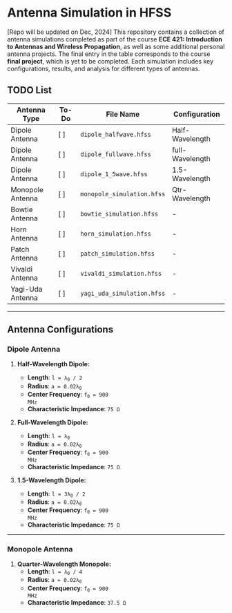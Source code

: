 # Antenna Simulation in HFSS
[Repo will be updated on Dec, 2024] 
This repository contains a collection of antenna simulations completed as part of the course **ECE 421: Introduction to Antennas and Wireless Propagation**, as well as some additional personal antenna projects. The final entry in the table corresponds to the course **final project**, which is yet to be completed. Each simulation includes key configurations, results, and analysis for different types of antennas.


## TODO List

| Antenna Type       | To-Do         | File Name             | Configuration                         |
|--------------------|---------------|-----------------------|---------------------------------------|
| Dipole Antenna     | [ ]           | `dipole_halfwave.hfss` | Half-Wavelength|
| Dipole Antenna     | [ ]           | `dipole_fullwave.hfss` | full-Wavelength|
| Dipole Antenna     | [ ]           | `dipole_1_5wave.hfss` | 1.5-Wavelength|
| Monopole Antenna   | [ ]           | `monopole_simulation.hfss` | Qtr-Wavelength                    |
| Bowtie Antenna     | [ ]           | `bowtie_simulation.hfss`  | -                                 |
| Horn Antenna       | [ ]           | `horn_simulation.hfss`    | -                                   |
| Patch Antenna      | [ ]           | `patch_simulation.hfss`   | -                                  |
| Vivaldi Antenna    | [ ]           | `vivaldi_simulation.hfss` | -                                  |
| Yagi-Uda Antenna   | [ ]           | `yagi_uda_simulation.hfss`| -                                  |

---

## Antenna Configurations

### Dipole Antenna
1. **Half-Wavelength Dipole:**  
   - **Length**: <code>l = λ<sub>0</sub> / 2</code>  
   - **Radius**: <code>a = 0.02λ<sub>0</sub></code>  
   - **Center Frequency**: <code>f<sub>0</sub> = 900 MHz</code>  
   - **Characteristic Impedance**: <code>75 Ω</code>  

2. **Full-Wavelength Dipole:**  
   - **Length**: <code>l = λ<sub>0</sub></code>  
   - **Radius**: <code>a = 0.02λ<sub>0</sub></code>  
   - **Center Frequency**: <code>f<sub>0</sub> = 900 MHz</code>  
   - **Characteristic Impedance**: <code>75 Ω</code>  

3. **1.5-Wavelength Dipole:**  
   - **Length**: <code>l = 3λ<sub>0</sub> / 2</code>  
   - **Radius**: <code>a = 0.02λ<sub>0</sub></code>  
   - **Center Frequency**: <code>f<sub>0</sub> = 900 MHz</code>  
   - **Characteristic Impedance**: <code>75 Ω</code>  

---

### Monopole Antenna
1. **Quarter-Wavelength Monopole:**  
   - **Length**: <code>l = λ<sub>0</sub> / 4</code>  
   - **Radius**: <code>a = 0.02λ<sub>0</sub></code>  
   - **Center Frequency**: <code>f<sub>0</sub> = 900 MHz</code>  
   - **Characteristic Impedance**: <code>37.5 Ω</code>  
